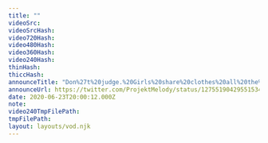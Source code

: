 ```yaml
---
title: ""
videoSrc: 
videoSrcHash: 
video720Hash: 
video480Hash: 
video360Hash: 
video240Hash: 
thinHash: 
thiccHash: 
announceTitle: "Don%27t%20judge.%20Girls%20share%20clothes%20all%20the%20time%2C%20and%20I%27ll%20admit%20it.%20Melware%20has%20some%20taste%20UwU"
announceUrl: https://twitter.com/ProjektMelody/status/1275519042955153409
date: 2020-06-23T20:00:12.000Z
note: 
video240TmpFilePath: 
tmpFilePath: 
layout: layouts/vod.njk
---
```

